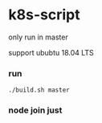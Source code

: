 # k8s-script

only run in master 

support ububtu 18.04 LTS 

### run

```
./build.sh master
```

### node join just 
